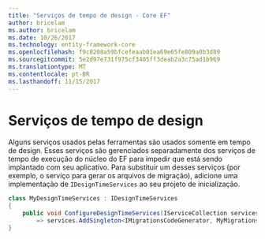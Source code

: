 ```yaml
---
title: "Serviços de tempo de design - Core EF"
author: bricelam
ms.author: bricelam
ms.date: 10/26/2017
ms.technology: entity-framework-core
ms.openlocfilehash: f9c8208a59bfcefeaab01ea69e65fe809a0b3d89
ms.sourcegitcommit: 5e2d97e731f975cf3405ff3deab2a3c75ad1b969
ms.translationtype: MT
ms.contentlocale: pt-BR
ms.lasthandoff: 11/15/2017
---
```

<a name="design-time-services"></a>Serviços de tempo de design
====================
Alguns serviços usados pelas ferramentas são usados somente em tempo de design. Esses serviços são gerenciados separadamente dos serviços de tempo de execução do núcleo do EF para impedir que está sendo implantado com seu aplicativo. Para substituir um desses serviços (por exemplo, o serviço para gerar os arquivos de migração), adicione uma implementação de `IDesignTimeServices` ao seu projeto de inicialização.

``` csharp
class MyDesignTimeServices : IDesignTimeServices
{
    public void ConfigureDesignTimeServices(IServiceCollection services)
        => services.AddSingleton<IMigrationsCodeGenerator, MyMigrationsCodeGenerator>()
}
```
